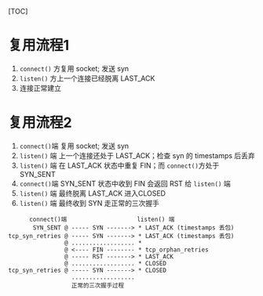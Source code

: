 [TOC]
# 复用流程1
1. `connect()` 方复用 socket; 发送 syn
2. `listen()`  方上一个连接已经脱离 LAST_ACK
3. 连接正常建立

# 复用流程2
1. `connect()`端 复用 socket; 发送 syn
2. `listen()` 端 上一个连接还处于 LAST_ACK；检查 syn 的 timestamps 后丢弃 
3. `listen()` 端 在 LAST_ACK 状态中重复 FIN；而 `connect()`方处于 SYN_SENT
4. `connect()`端 SYN_SENT 状态中收到 FIN 会返回 RST 给 `listen()` 端
5. `listen()` 端 最终脱离 LAST_ACK 进入CLOSED
6. `listen()` 端 最终收到 SYN 走正常的三次握手
```log
      connect()端                    listen() 端
       SYN_SENT @ ----- SYN -------> * LAST_ACK (timestamps 丢包)
tcp_syn_retries @ ----- SYN -------> * LAST_ACK (timestamps 丢包)
                @ .................. *
                @ <---- FIN -------- * tcp_orphan_retries
                @ ----- RST -------> * LAST_ACK
                @ .................. * CLOSED
tcp_syn_retries @ ----- SYN -------> * CLOSED
                  ..................
                  正常的三次握手过程
```